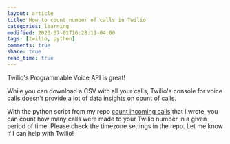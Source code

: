 ```yaml
---
layout: article
title: How to count number of calls in Twilio
categories: learning
modified: 2020-07-01T16:28:11-04:00
tags: [twilio, python]
comments: true
share: true
read_time: true
---
```



Twilio's Programmable Voice API is great! 

While you can download a CSV with all your calls, Twilio's console for voice calls doesn't provide a lot of data insights on count of calls.

With the python script from my repo [count incoming calls](https://github.com/nahusznaj/twilio-count-incoming-calls) that I wrote, you can count how many calls were made to your Twilio number in a given period of time. Please check the timezone settings in the repo. Let me know if I can help with Twilio!


